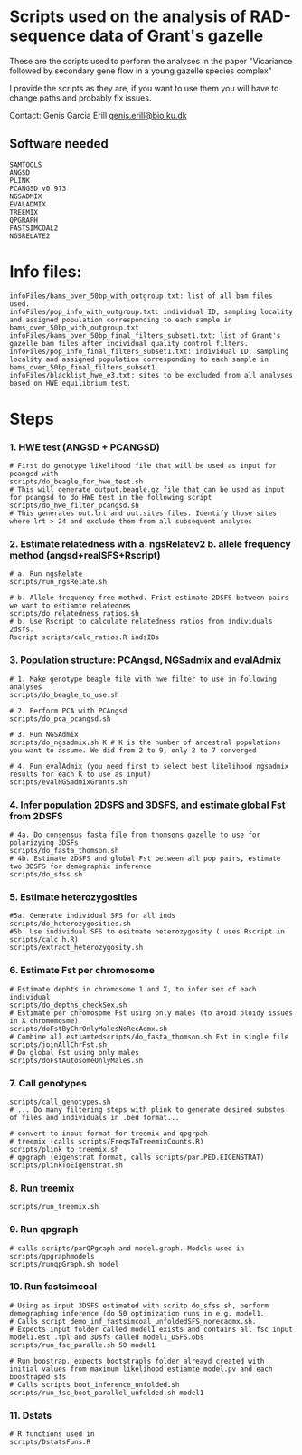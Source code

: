 # Scripts used on the analysis of RAD-sequence data of Grant's gazelle

These are the scripts used to perform the analyses in the paper "Vicariance followed by secondary gene flow in a young gazelle species complex" 

I provide the scripts as they are, if you want to use them you will have to change paths and probably fix issues. 

Contact: Genis Garcia Erill genis.erill@bio.ku.dk

## Software needed

```
SAMTOOLS
ANGSD
PLINK
PCANGSD v0.973
NGSADMIX
EVALADMIX
TREEMIX
QPGRAPH
FASTSIMCOAL2
NGSRELATE2
```

# Info files:

```
infoFiles/bams_over_50bp_with_outgroup.txt: list of all bam files used.
infoFiles/pop_info_with_outgroup.txt: individual ID, sampling locality and assigned population corresponding to each sample in bams_over_50bp_with_outgroup.txt
infoFiles/bams_over_50bp_final_filters_subset1.txt: list of Grant's gazelle bam files after individual quality control filters.
infoFiles/pop_info_final_filters_subset1.txt: individual ID, sampling locality and assigned population corresponding to each sample in bams_over_50bp_final_filters_subset1.
infoFiles/blacklist_hwe_e3.txt: sites to be excluded from all analyses based on HWE equilibrium test.
```

# Steps

### 1. HWE test (ANGSD + PCANGSD)


```
# First do genotype likelihood file that will be used as input for pcangsd with
scripts/do_beagle_for_hwe_test.sh
# This will generate output.beagle.gz file that can be used as input for pcangsd to do HWE test in the following script
scripts/do_hwe_filter_pcangsd.sh
# This generates out.lrt and out.sites files. Identify those sites where lrt > 24 and exclude them from all subsequent analyses
```


### 2. Estimate relatedness with a. ngsRelatev2 b. allele frequency method (angsd+realSFS+Rscript)

```
# a. Run ngsRelate
scripts/run_ngsRelate.sh

# b. Allele frequency free method. Frist estimate 2DSFS between pairs we want to estiamte relatednes
scripts/do_relatedness_ratios.sh
# b. Use Rscript to calculate relatedness ratios from individuals 2dsfs. 
Rscript scripts/calc_ratios.R indsIDs
```


### 3. Population structure: PCAngsd, NGSadmix and evalAdmix

```
# 1. Make genotype beagle file with hwe filter to use in following analyses
scripts/do_beagle_to_use.sh

# 2. Perform PCA with PCAngsd
scripts/do_pca_pcangsd.sh

# 3. Run NGSAdmix
scripts/do_ngsadmix.sh K # K is the number of ancestral populations you want to assume. We did from 2 to 9, only 2 to 7 converged

# 4. Run evalAdmix (you need first to select best likelihood ngsadmix results for each K to use as input)
scripts/evalNGSadmixGrants.sh
```

### 4. Infer population 2DSFS and 3DSFS, and estimate global Fst from 2DSFS
```
# 4a. Do consensus fasta file from thomsons gazelle to use for polarizying 3DSFs
scripts/do_fasta_thomson.sh
# 4b. Estimate 2DSFS and global Fst between all pop pairs, estimate two 3DSFS for demographic inference
scripts/do_sfss.sh

```

### 5. Estimate heterozygosities

```
#5a. Generate individual SFS for all inds
scripts/do_heterozygosities.sh
#5b. Use individual SFS to esitmate heterozygosity ( uses Rscript in scripts/calc_h.R) 
scripts/extract_heterozygosity.sh
```

### 6. Estimate Fst per chromosome

```
# Estimate dephts in chromosome 1 and X, to infer sex of each individual
scripts/do_depths_checkSex.sh
# Estimate per chromosome Fst using only males (to avoid ploidy issues in X chromomosme)
scripts/doFstByChrOnlyMalesNoRecAdmx.sh
# Combine all estiamtedscripts/do_fasta_thomson.sh Fst in single file
scripts/joinAllChrFst.sh
# Do global Fst using only males
scripts/doFstAutosomeOnlyMales.sh
```

### 7. Call genotypes
```
scripts/call_genotypes.sh
# ... Do many filtering steps with plink to generate desired substes of files and individuals in .bed format...

# convert to input format for treemix and qpgrpah
# treemix (calls scripts/FreqsToTreemixCounts.R)
scripts/plink_to_treemix.sh 
# qpgraph (eigenstrat format, calls scripts/par.PED.EIGENSTRAT)
scripts/plinkToEigenstrat.sh
```

### 8. Run treemix

```
scripts/run_treemix.sh
```


### 9. Run qpgraph

```
# calls scripts/parQPgraph and model.graph. Models used in scripts/qpgraphmodels
scripts/runqpGraph.sh model 

```


### 10. Run fastsimcoal

```
# Using as input 3DSFS estimated with scritp do_sfss.sh, perform demographing inference (do 50 optimization runs in e.g. model1.
# Calls script demo_inf_fastsimcoal_unfoldedSFS_norecadmx.sh.
# Expects input folder called model1 exists and contains all fsc input model1.est .tpl and 3Dsfs called model1_DSFS.obs
scripts/run_fsc_paralle.sh 50 model1

# Run boostrap. expects bootstrapls folder alreayd created with initial values from maximum likelihood estiamte model.pv and each boostraped sfs
# Calls scripts boot_inference_unfolded.sh
scripts/run_fsc_boot_parallel_unfolded.sh model1

```


### 11. Dstats

```
# R functions used in
scripts/DstatsFuns.R

```
